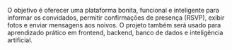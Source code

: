 O objetivo é oferecer uma plataforma bonita, funcional e inteligente para informar os convidados, permitir confirmações de presença (RSVP), exibir fotos e enviar mensagens aos noivos. O projeto também será usado para aprendizado prático em frontend, backend, banco de dados e inteligência artificial.